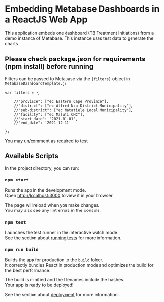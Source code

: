 # Embedding Metabase Dashboards in a ReactJS Web App

This application embeds one dashboard (TB Treatment Initiations) from a demo instance of Metabase.
This instance uses test data to generate the charts

## Please check package.json for requirements (npm install) before running

Filters can be passed to Metabase via the `{filters}` object in `MetabaseDashboardTemplate.js`

`var filters = `
    {
        
        //"province": ["ec Eastern Cape Province"],
        //"district": ["ec Alfred Nzo District Municipality"],
        //"sub-district": ["ec Matatiele Local Municipality"],
        //"facility": ["ec Maluti CHC"],
        //"start_date": '2021-01-01',
        //"end_date": '2021-12-31'

`};`

You may un/comment as required to test

## Available Scripts

In the project directory, you can run:

### `npm start`

Runs the app in the development mode.\
Open [http://localhost:3000](http://localhost:3000) to view it in your browser.

The page will reload when you make changes.\
You may also see any lint errors in the console.

### `npm test`

Launches the test runner in the interactive watch mode.\
See the section about [running tests](https://facebook.github.io/create-react-app/docs/running-tests) for more information.

### `npm run build`

Builds the app for production to the `build` folder.\
It correctly bundles React in production mode and optimizes the build for the best performance.

The build is minified and the filenames include the hashes.\
Your app is ready to be deployed!

See the section about [deployment](https://facebook.github.io/create-react-app/docs/deployment) for more information.


